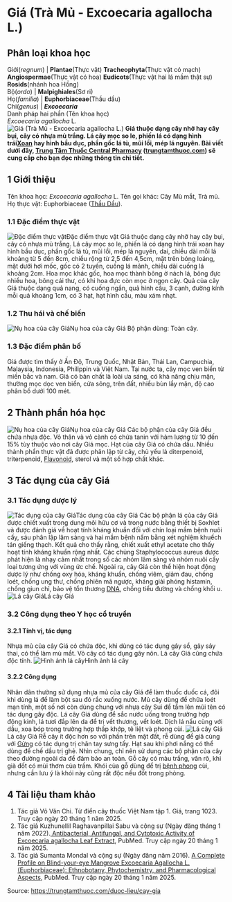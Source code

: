 # Giá (Trà Mủ - Excoecaria agallocha L.)

Phân loại khoa học  
---  
Giới(_regnum_) |  **Plantae**(Thực vật) **Tracheophyta**(Thực vật có mạch) **Angiospermae**(Thực vật có hoa) **Eudicots**(Thực vật hai lá mầm thật sự) **Rosids**(nhánh hoa Hồng)  
Bộ(_ordo_) | **Malpighiales**(Sơ ri)  
Họ(_familia_) | **Euphorbiaceae**(Thầu dầu)  
Chi(_genus_) | **_Excoecaria_**  
Danh pháp hai phần (Tên khoa học)  
_Excoecaria agallocha_ L.  
![Giá \(Trà Mủ - Excoecaria agallocha L.\)](https://trungtamthuoc.com/images/others/cay-gia-5257.jpg)
**Giá thuộc dạng cây nhỡ hay cây bụi, cây có nhựa mủ trắng. Lá cây mọc so le, phiến lá có dạng hình trái[Xoan](https://trungtamthuoc.com/duoc-lieu/cay-xoan "Xoan") hay hình bầu dục, phần gốc lá tù, mũi lồi, mép lá nguyên. Bài viết dưới đây, [Trung Tâm Thuốc Central Pharmacy](https://trungtamthuoc.com/ "Trung Tâm Thuốc Central Pharmacy") ([trungtamthuoc.com](https://trungtamthuoc.com/ "trungtamthuoc.com")) sẽ cung cấp cho bạn đọc những thông tin chi tiết.**
##  1 Giới thiệu
Tên khoa học: _Excoecaria agallocha_ L.
Tên gọi khác: Cây Mù mắt, Trà mủ.
Họ thực vật: Euphorbiaceae ([Thầu Dầu](https://trungtamthuoc.com/duoc-lieu/thau-dau "Thầu Dầu")).
### 1.1 Đặc điểm thực vật
![Đặc điểm thực vật](https://trungtamthuoc.com/images/item/cay-gia-0.jpg)Đặc điểm thực vật
Giá thuộc dạng cây nhỡ hay cây bụi, cây có nhựa mủ trắng.
Lá cây mọc so le, phiến lá có dạng hình trái xoan hay hình bầu dục, phần gốc lá tù, mũi lồi, mép lá nguyên, dai, chiều dài mỗi lá khoảng từ 5 đến 8cm, chiều rộng từ 2,5 đến 4,5cm, mặt trên bóng loáng, mặt dưới hơi mốc, gốc có 2 tuyến, cuống lá mảnh, chiều dài cuống lá khoảng 2cm.
Hoa mọc khác gốc, hoa mọc thành bông ở nách lá, bông đực nhiều hoa, bông cái thư, có khi hoa đực còn mọc ở ngọn cây.
Quả của cây Giá thuộc dạng quả nang, có cuống ngắn, quả hình cầu, 3 cạnh, đường kính mỗi quả khoảng 1cm, có 3 hạt, hạt hình cầu, màu xám nhạt.
### 1.2 Thu hái và chế biến
![Nụ hoa của cây Giá](https://trungtamthuoc.com/images/item/cay-gia-1.jpg)Nụ hoa của cây Giá
Bộ phận dùng: Toàn cây.
### 1.3 Đặc điểm phân bố
Giá được tìm thấy ở Ấn Độ, Trung Quốc, Nhật Bản, Thái Lan, Campuchia, Malaysia, Indonesia, Philippin và Việt Nam.
Tại nước ta, cây mọc ven biển từ miền bắc và nam. Giá có bản chất là loài ưa sáng, có khả năng chịu mặn, thường mọc dọc ven biển, cửa sông, trên đất, nhiều bùn lầy mặn, độ cao phân bố dưới 100 mét.
##  2 Thành phần hóa học
![Nụ hoa của cây Giá](https://trungtamthuoc.com/images/item/cay-gia-2.jpg)Nụ hoa của cây Giá
Các bộ phận của cây Giá đều chứa nhựa độc.
Vỏ thân và vỏ cành có chứa tanin với hàm lượng từ 10 đến 15% tùy thuộc vào nơi cây Giá mọc.
Hạt của cây Giá có chứa dầu.
Nhiều thành phần thực vật đã được phân lập từ cây, chủ yếu là diterpenoid, triterpenoid, [Flavonoid](https://trungtamthuoc.com/hoat-chat/flavonoid "Flavonoid"), sterol và một số hợp chất khác.
##  3 Tác dụng của cây Giá
### 3.1 Tác dụng dược lý
![Tác dụng của cây Giá](https://trungtamthuoc.com/images/item/cay-gia-3.jpg)Tác dụng của cây Giá
Các bộ phận lá của cây Giá được chiết xuất trong dung môi hữu cơ và trong nước bằng thiết bị Soxhlet và được đánh giá về hoạt tính kháng khuẩn đối với chín loại mầm bệnh nuôi cấy, sáu phân lập lâm sàng và hai mầm bệnh nấm bằng xét nghiệm khuếch tán giếng thạch. Kết quả cho thấy rằng, chiết xuất ethyl acetate cho thấy hoạt tính kháng khuẩn rộng nhất. Các chủng Staphylococcus aureus được phát hiện là nhạy cảm nhất trong số các nhóm lâm sàng và nhóm nuôi cấy loại tương ứng với vùng ức chế.
Ngoài ra, cây Giá còn thể hiện hoạt động dược lý như chống oxy hóa, kháng khuẩn, chống viêm, giảm đau, chống loét, chống ung thư, chống phiên mã ngược, kháng giải phóng histamin, chống giun chỉ, bảo vệ tổn thương [DNA](https://trungtamthuoc.com/hoat-chat/dna "DNA"), chống tiểu đường và chống khối u.
![Lá cây Giá](https://trungtamthuoc.com/images/item/cay-gia-6.jpg)Lá cây Giá
### 3.2 Công dụng theo Y học cổ truyền
#### 3.2.1 Tính vị, tác dụng
Nhựa mủ của cây Giá có chứa độc, khi dùng có tác dụng gây sổ, gây sảy thai, có thể làm mù mắt.
Vỏ cây có tác dụng gây nôn.
Lá cây Giá cũng chứa độc tính.
![Hình ảnh lá cây](https://trungtamthuoc.com/images/item/cay-gia-4.jpg)Hình ảnh lá cây
#### 3.2.2 Công dụng
Nhân dân thường sử dụng nhựa mủ của cây Giá để làm thuốc duốc cá, đôi khi dùng lá để làm bột sau đó rắc xuống nước.
Mủ cây dùng để chữa loét mạn tính, một số nơi còn dùng chung với nhựa cây Sui để tẩm lên mũi tên có tác dụng gây độc.
Lá cây Giá dùng để sắc nước uống trong trường hợp động kinh, lá tươi đắp lên da để trị vết thương, vết loét.
Dịch lá nấu cùng với dầu, xoa bóp trong trường hợp thấp khớp, tê liệt và phong cùi.
![Lá cây Giá](https://trungtamthuoc.com/images/item/cay-gia-5.jpg)Lá cây Giá
Rễ cây ít độc hơn so với phần trên mặt đất, rễ dùng để giã cùng với [Gừng](https://trungtamthuoc.com/duoc-lieu/gung-14 "Gừng") có tác dụng trị chân tay sưng tấy.
Hạt sau khi phơi nắng có thể dùng để chế dầu trị ghẻ.
Nhìn chung, chỉ nên sử dụng các bộ phận của cây theo đường ngoài da để đảm bảo an toàn. Gỗ cây có màu trắng, vân rõ, khi già đốt có mùi thơm của trầm. Khói của gỗ dùng để trị [bệnh phong](https://trungtamthuoc.com/bai-viet/benh-phong "bệnh phong") cùi, nhưng cần lưu ý là khói này cũng rất độc nếu đốt trong phòng.
##  4 Tài liệu tham khảo
  1. Tác giả Võ Văn Chi. Từ điển cây thuốc Việt Nam tập 1. Giá, trang 1023. Truy cập ngày 20 tháng 1 năm 2025.
  2. Tác giả Kuzhunellil Raghavanpillai Sabu và cộng sự (Ngày đăng tháng 1 năm 2022).[ Antibacterial, Antifungal, and Cytotoxic Activity of Excoecaria agallocha Leaf Extract](https://pubmed.ncbi.nlm.nih.gov/35058719/), PubMed. Truy cập ngày 20 tháng 1 năm 2025.
  3. Tác giả Sumanta Mondal và cộng sự (Ngày đăng năm 2016). [A Complete Profile on Blind-your-eye Mangrove Excoecaria Agallocha L. (Euphorbiaceae): Ethnobotany, Phytochemistry, and Pharmacological Aspects](https://pubmed.ncbi.nlm.nih.gov/28082796/), PubMed. Truy cập ngày 20 tháng 1 năm 2025.




Source: https://trungtamthuoc.com/duoc-lieu/cay-gia